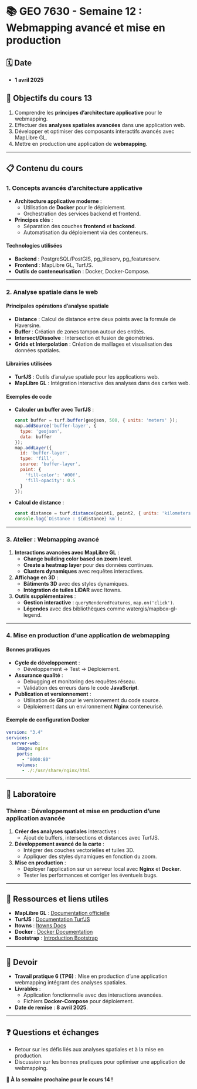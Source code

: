 # 📚 GEO 7630 - Semaine 12 : Webmapping avancé et mise en production

## 🗓️ Date
- **1 avril 2025**

## 🎯 Objectifs du cours 13
1. Comprendre les **principes d’architecture applicative** pour le webmapping.
2. Effectuer des **analyses spatiales avancées** dans une application web.
3. Développer et optimiser des composants interactifs avancés avec MapLibre GL.
4. Mettre en production une application de **webmapping**.

---

## 📋 Contenu du cours

### **1. Concepts avancés d’architecture applicative**
- **Architecture applicative moderne** :
  - Utilisation de **Docker** pour le déploiement.
  - Orchestration des services backend et frontend.
- **Principes clés** :
  - Séparation des couches **frontend** et **backend**.
  - Automatisation du déploiement via des conteneurs.

#### **Technologies utilisées**
- **Backend** : PostgreSQL/PostGIS, pg_tileserv, pg_featureserv.
- **Frontend** : MapLibre GL, TurfJS.
- **Outils de conteneurisation** : Docker, Docker-Compose.

---

### **2. Analyse spatiale dans le web**
#### **Principales opérations d’analyse spatiale**
- **Distance** : Calcul de distance entre deux points avec la formule de Haversine.
- **Buffer** : Création de zones tampon autour des entités.
- **Intersect/Dissolve** : Intersection et fusion de géométries.
- **Grids et Interpolation** : Création de maillages et visualisation des données spatiales.

#### **Librairies utilisées**
- **TurfJS** : Outils d’analyse spatiale pour les applications web.
- **MapLibre GL** : Intégration interactive des analyses dans des cartes web.

#### **Exemples de code**
- **Calculer un buffer avec TurfJS** :
  ```javascript
  const buffer = turf.buffer(geojson, 500, { units: 'meters' });
  map.addSource('buffer-layer', {
    type: 'geojson',
    data: buffer
  });
  map.addLayer({
    id: 'buffer-layer',
    type: 'fill',
    source: 'buffer-layer',
    paint: {
      'fill-color': '#00f',
      'fill-opacity': 0.5
    }
  });
  ```
- **Calcul de distance** :
  ```javascript
  const distance = turf.distance(point1, point2, { units: 'kilometers' });
  console.log(`Distance : ${distance} km`);
  ```

---

### **3. Atelier : Webmapping avancé**
1. **Interactions avancées avec MapLibre GL** :
   - **Change building color based on zoom level**.
   - **Create a heatmap layer** pour des données continues.
   - **Clusters dynamiques** avec requêtes interactives.
2. **Affichage en 3D** :
   - **Bâtiments 3D** avec des styles dynamiques.
   - **Intégration de tuiles LiDAR** avec Itowns.
3. **Outils supplémentaires** :
   - **Gestion interactive** : `queryRenderedFeatures`, `map.on('click')`.
   - **Légendes** avec des bibliothèques comme watergis/mapbox-gl-legend.

---

### **4. Mise en production d’une application de webmapping**
#### **Bonnes pratiques**
- **Cycle de développement** :
  - Développement → Test → Déploiement.
- **Assurance qualité** :
  - Debugging et monitoring des requêtes réseau.
  - Validation des erreurs dans le code **JavaScript**.
- **Publication et versionnement** :
  - Utilisation de **Git** pour le versionnement du code source.
  - Déploiement dans un environnement **Nginx** conteneurisé.

#### **Exemple de configuration Docker**
```yaml
version: "3.4"
services:
  server-web:
    image: nginx
    ports:
      - "8000:80"
    volumes:
      - ./:/usr/share/nginx/html
```

---

## 🧪 Laboratoire
### **Thème : Développement et mise en production d’une application avancée**
1. **Créer des analyses spatiales** interactives :
   - Ajout de buffers, intersections et distances avec TurfJS.
2. **Développement avancé de la carte** :
   - Intégrer des couches vectorielles et tuiles 3D.
   - Appliquer des styles dynamiques en fonction du zoom.
3. **Mise en production** :
   - Déployer l’application sur un serveur local avec **Nginx** et **Docker**.
   - Tester les performances et corriger les éventuels bugs.

---

## 📂 Ressources et liens utiles
- **MapLibre GL** : [Documentation officielle](https://maplibre.org/maplibre-gl-js-docs/)
- **TurfJS** : [Documentation TurfJS](https://turfjs.org/)
- **Itowns** : [Itowns Docs](https://www.itowns-project.org/)
- **Docker** : [Docker Documentation](https://docs.docker.com/)
- **Bootstrap** : [Introduction Bootstrap](https://getbootstrap.com/)

---

## 📝 Devoir
- **Travail pratique 6 (TP6)** : Mise en production d’une application webmapping intégrant des analyses spatiales.
- **Livrables** :
  - Application fonctionnelle avec des interactions avancées.
  - Fichiers **Docker-Compose** pour déploiement.
- **Date de remise** : **8 avril 2025**.

---

## ❓ Questions et échanges
- Retour sur les défis liés aux analyses spatiales et à la mise en production.
- Discussion sur les bonnes pratiques pour optimiser une application de webmapping.


**🚀 À la semaine prochaine pour le cours 14 !**
